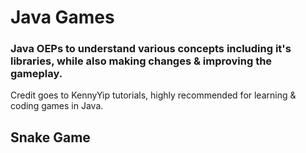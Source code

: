 # Java Games

### Java OEPs to understand various concepts including it's libraries, while also making changes & improving the gameplay.
Credit goes to KennyYip tutorials, highly recommended for learning & coding games in Java.

## Snake Game
